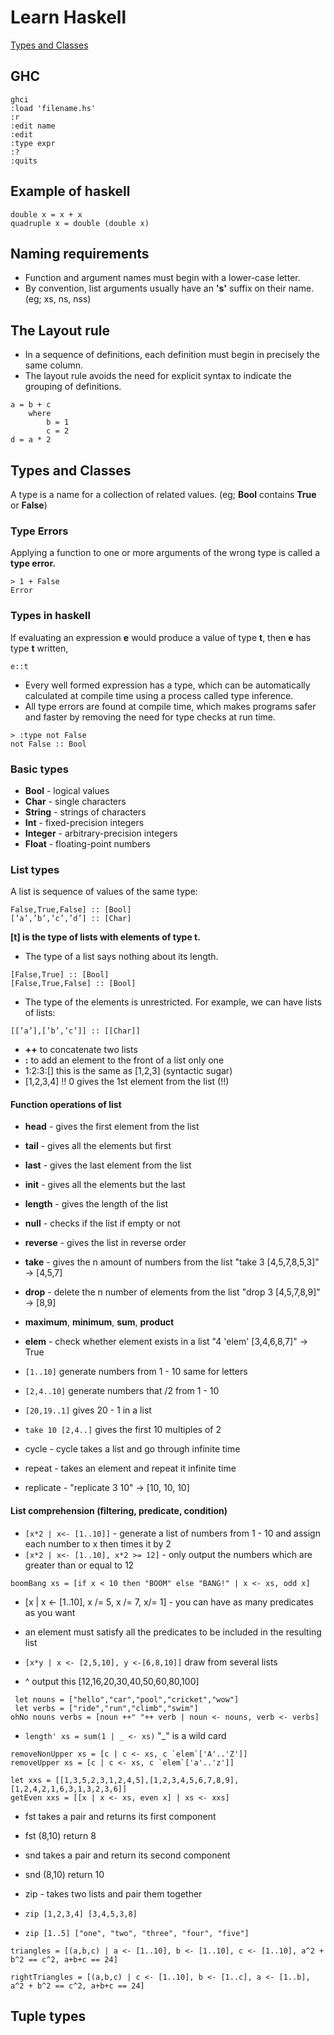 # Learn Haskell

[Types and Classes](#types-and-classes)

## GHC 
```
ghci
:load 'filename.hs'
:r
:edit name
:edit
:type expr
:?
:quits
```

## Example of haskell 
```
double x = x + x
quadruple x = double (double x)
```

## Naming requirements
- Function and argument names must begin with a lower-case letter.
- By convention, list arguments usually have an **'s'** suffix on their name. (eg; xs, ns, nss)

## The Layout rule
- In a sequence of definitions, each definition must begin in precisely the same column.
- The layout rule avoids the need for explicit syntax to indicate the grouping of definitions.
``` 
a = b + c
    where
        b = 1
        c = 2
d = a * 2 
```

## Types and Classes
A type is a name for a collection of related values. (eg; **Bool** contains **True** or 
**False**)  

### Type Errors
Applying  a function to one or more arguments of the wrong type is called a **type error.**

```
> 1 + False
Error
```

### Types in haskell
If evaluating an expression **e** would produce a value of type **t**, then **e** has type **t** written,
```
e::t
```
- Every well formed expression has a type, which can be automatically calculated at compile time using a process called type inference.
- All type errors are found at compile time, which makes programs safer and faster by removing the need for type checks at run time.
```
> :type not False
not False :: Bool
```

### Basic types
- **Bool** - logical values
- **Char** - single characters
- **String** - strings of characters
- **Int** - fixed-precision integers
- **Integer** - arbitrary-precision integers
- **Float** - floating-point numbers

### List types
A list is sequence of values of the same type:
```
False,True,False] :: [Bool]
[’a’,’b’,’c’,’d’] :: [Char]
```
**[t] is the type of lists with elements of type t.**

- The type of a list says nothing about its length.
```
[False,True] :: [Bool]
[False,True,False] :: [Bool]
```
- The type of the elements is unrestricted.  For example, we can have lists of lists:
```
[[’a’],[’b’,’c’]] :: [[Char]]
```
- **++** to concatenate two lists
- **:** to add an element to the front of a list only one 
- 1:2:3:[] this is the same as [1,2,3] (syntactic sugar)
- [1,2,3,4] !! 0 gives the 1st element from the list (!!)

#### Function operations of list
- **head** - gives the first element from the list
- **tail** - gives all the elements but first
- **last** - gives the last element from the list
- **init** - gives all the elements but the last
- **length** - gives the length of the list
- **null** - checks if the list if empty or not
- **reverse** - gives the list in reverse order
- **take** - gives the n amount of numbers from the list "take 3 [4,5,7,8,5,3]" -> [4,5,7]
- **drop** - delete the n number of elements from the list "drop 3 [4,5,7,8,9]" -> [8,9] 
- **maximum**, **minimum**, **sum**, **product**
- **elem** - check whether element exists in a list "4 'elem' [3,4,6,8,7]" -> True


- `[1..10]` generate numbers from 1 - 10 same for letters
- `[2,4..10]` generate numbers that /2 from 1 - 10 
- `[20,19..1]` gives 20 - 1 in a list
- `take 10 [2,4..]` gives the first 10 multiples of 2

- cycle - cycle takes a list and go through infinite time
- repeat - takes an element and repeat it infinite time
- replicate - "replicate 3 10" -> [10, 10, 10]

#### List comprehension (filtering, predicate, condition) 
- `[x*2 | x<- [1..10]]` - generate a list of numbers from 1 - 10 and assign each number to x then times it by 2
- `[x*2 | x<- [1..10], x*2 >= 12]` - only output the numbers which are greater than or equal to 12
```
boomBang xs = [if x < 10 then "BOOM" else "BANG!" | x <- xs, odd x]
```
- [x | x <- [1..10], x /= 5, x /= 7, x/= 1] - you can have as many predicates as you want
- an element must satisfy all the predicates to be included in the resulting list

- `[x*y | x <- [2,5,10], y <-[6,8,10]]` draw from several lists 
- ^ output this [12,16,20,30,40,50,60,80,100]
```
 let nouns = ["hello","car","pool","cricket","wow"]
 let verbs = ["ride","run","climb","swim"]
ohNo nouns verbs = [noun ++" "++ verb | noun <- nouns, verb <- verbs]
```
- `length' xs = sum(1 | _ <- xs)` "_" is a wild card
```
removeNonUpper xs = [c | c <- xs, c `elem`['A'..'Z']]
removeUpper xs = [c | c <- xs, c `elem`['a'..'z']]
```
```
let xxs = [[1,3,5,2,3,1,2,4,5],[1,2,3,4,5,6,7,8,9],[1,2,4,2,1,6,3,1,3,2,3,6]] 
getEven xxs = [[x | x <- xs, even x] | xs <- xxs]
```

- fst takes a pair and returns its first component
- fst (8,10) return 8 

- snd takes a pair and return its second component
- snd (8,10) return 10

- zip - takes two lists and pair them together
- `zip [1,2,3,4] [3,4,5,3,8]`
- `zip [1..5] ["one", "two", "three", "four", "five"]`
```
triangles = [(a,b,c) | a <- [1..10], b <- [1..10], c <- [1..10], a^2 + b^2 == c^2, a+b+c == 24]

rightTriangles = [(a,b,c) | c <- [1..10], b <- [1..c], a <- [1..b], a^2 + b^2 == c^2, a+b+c == 24]
```
## Tuple types

